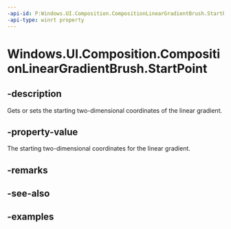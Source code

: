 ```yaml
---
-api-id: P:Windows.UI.Composition.CompositionLinearGradientBrush.StartPoint
-api-type: winrt property
---
```


<!-- Property syntax.
public Vector2 StartPoint { get;  set; }
-->

# Windows.UI.Composition.CompositionLinearGradientBrush.StartPoint

## -description

Gets or sets the starting two-dimensional coordinates of the linear gradient.



## -property-value

The starting two-dimensional coordinates for the linear gradient.

## -remarks

## -see-also

## -examples

